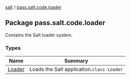 [salt](../index.md) / [pass.salt.code.loader](./index.md)

## Package pass.salt.code.loader

Contains the Salt loader system.

### Types

| Name | Summary |
|---|---|
| [Loader](-loader/index.md) | Loads the Salt application.`class Loader` |
